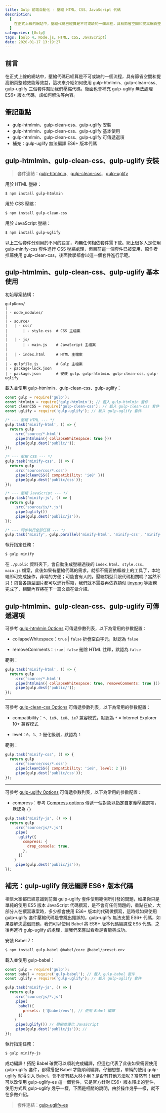 ```yaml
---
title: Gulp 前端自動化 - 壓縮 HTML、CSS、JavaScript 代碼
description:
  [
    在正式上線的網站中，壓縮代碼已經算是不可或缺的一個流程，具有節省空間和提高網頁整體效能等效益，這次來介紹如何使用 gulp-htmlmin、gulp-clean-css、gulp-uglify 三個套件幫助我們壓縮代碼。後面也會補充 gulp-uglify 無法處理 ES6+ 版本代碼，該如何解決等內容。,
  ]
categories: [Gulp]
tags: [Gulp 4, Node.js, HTML, CSS, JavaScript]
date: 2020-01-17 13:19:27
---
```


## 前言

在正式上線的網站中，壓縮代碼已經算是不可或缺的一個流程，具有節省空間和提高網頁整體效能等效益，這次來介紹如何使用 gulp-htmlmin、gulp-clean-css、gulp-uglify 三個套件幫助我們壓縮代碼。後面也會補充 gulp-uglify 無法處理 ES6+ 版本代碼，該如何解決等內容。

## 筆記重點

- gulp-htmlmin、gulp-clean-css、gulp-uglify 安裝
- gulp-htmlmin、gulp-clean-css、gulp-uglify 基本使用
- gulp-htmlmin、gulp-clean-css、gulp-uglify 可傳遞選項
- 補充：gulp-uglify 無法編譯 ES6+ 版本代碼

## gulp-htmlmin、gulp-clean-css、gulp-uglify 安裝

> 套件連結：[gulp-htmlmin](https://www.npmjs.com/package/gulp-htmlmin)、[gulp-clean-css](https://www.npmjs.com/package/gulp-clean-css)、[gulp-uglify](https://www.npmjs.com/package/gulp-uglify)

用於 HTML 壓縮：

```bash
$ npm install gulp-htmlmin
```

用於 CSS 壓縮：

```bash
$ npm install gulp-clean-css
```

用於 JavaScript 壓縮：

```bash
$ npm install gulp-uglify
```

以上三個套件分別用於不同的語言，均無任何相依套件需下載。網上很多人是使用 gulp-minify-css 套件進行 CSS 壓縮處理，但目前這一個套件已被棄用，原作者推薦使用 gulp-clean-css，後面教學都會以這一個套件進行示範。

## gulp-htmlmin、gulp-clean-css、gulp-uglify 基本使用

初始專案結構：

```plain
gulpDemo/
|
| - node_modules/
|
| - source/
|   | - css/
|       | - style.css  # CSS 主檔案
|
|   | - js/
|       | - main.js    # JavaScript 主檔案
|
|   | - index.html     # HTML 主檔案
|
| - gulpfile.js        # Gulp 主檔案
| - package-lock.json
| - package.json       # 安裝 gulp、gulp-htmlmin、gulp-clean-css、gulp-uglify
```

載入並使用 gulp-htmlmin、gulp-clean-css、gulp-uglify：

```js
const gulp = require('gulp');
const htmlmin = require('gulp-htmlmin'); // 載入 gulp-htmlmin 套件
const cleanCSS = require('gulp-clean-css'); // 載入 gulp-clean-css 套件
const uglify = require('gulp-uglify'); // 載入 gulp-uglify 套件

/* --- 壓縮 HTML --- */
gulp.task('minify-html', () => {
  return gulp
    .src('source/*.html')
    .pipe(htmlmin({ collapseWhitespace: true }))
    .pipe(gulp.dest('public/'));
});

/* --- 壓縮 CSS --- */
gulp.task('minify-css', () => {
  return gulp
    .src('source/css/*.css')
    .pipe(cleanCSS({ compatibility: 'ie8' }))
    .pipe(gulp.dest('public/css'));
});

/* --- 壓縮 JavaScript --- */
gulp.task('minify-js', () => {
  return gulp
    .src('source/js/*.js')
    .pipe(uglify())
    .pipe(gulp.dest('public/js'));
});

/* --- 同步執行全部任務 --- */
gulp.task('minify', gulp.parallel('minify-html', 'minify-css', 'minify-js'));
```

執行指定任務：

```bash
$ gulp minify
```

在 `./public` 資料夾下，會自動生成壓縮過後的 `index.html`、`style.css`、`main.js` 檔案，此後如果有壓縮代碼的需求，就都不需要依賴線上的工具了，本地端即可完成操作，非常的方便；可能會有人問，壓縮類型只限代碼相關嗎？當然不只！包含各類型圖片都可以進行壓縮，我們就不需要再依靠類似 [tinypng](https://tinypng.com/) 等服務完成了，相關內容將在下一篇文章在做介紹。

## gulp-htmlmin、gulp-clean-css、gulp-uglify 可傳遞選項

可參考 [gulp-htmlmin Options](https://github.com/kangax/html-minifier#options-quick-reference) 可傳遞參數列表，以下為常用的參數配置：

- collapseWhitespace：`true` | `false`
  折疊空白字元，默認為 `false`

- removeComments：`true` | `false`
  刪除 HTML 註釋，默認為 `false`

範例：

```js
gulp.task('minify-html', () => {
  return gulp
    .src('source/*.html')
    .pipe(htmlmin({ collapseWhitespace: true, removeComments: true }))
    .pipe(gulp.dest('public/'));
});
```

---

可參考 [gulp-clean-css Options](https://github.com/jakubpawlowicz/clean-css#compatibility-modes) 可傳遞參數列表，以下為常用的參數配置：

- compatibility：`*`、`ie9`、`ie8`、`ie7`
  兼容模式，默認為 `*` = Internet Explorer 10+ 兼容模式

- level：`0`、`1`、`2`
  優化級別，默認為 `1`

範例：

```js
gulp.task('minify-css', () => {
  return gulp
    .src('source/css/*.css')
    .pipe(cleanCSS({ compatibility: 'ie8', level: 2 }))
    .pipe(gulp.dest('public/css'));
});
```

---

可參考 [gulp-uglify Options](https://github.com/mishoo/UglifyJS2#minify-options) 可傳遞參數列表，以下為常用的參數配置：

- compress：參考 [Compress options](https://github.com/mishoo/UglifyJS2#compress-options)
  傳遞一個對象以指定自定義壓縮選項，默認為 `{}`

```js
gulp.task('minify-js', () => {
  return gulp
    .src('source/js/*.js')
    .pipe(
      uglify({
        compress: {
          drop_console: true,
        },
      })
    )
    .pipe(gulp.dest('public/js'));
});
```

## 補充：gulp-uglify 無法編譯 ES6+ 版本代碼

相信大家都已經意識到前面 gulp-uglify 套件使用範例所引發的問題，如果你只是單純的使用 ES5 版本 JavaScript 代碼撰寫，是不會有任何問題的，重點在於，大部分人在撰寫專案時，多少都會使用 ES6+ 版本的代碼做撰寫，這時候如果使用 gulp-uglify 套件壓縮代碼是會跳出錯誤的，gulp-uglify 無法支援 ES6+ 代碼，如果要解決這個問題，我們可以使用 Babel 將 ES6+ 版本代碼編譯成 ES5 代碼，之後再進行 gulp-uglify 的處理，讓我們來嘗試看看是否能夠成功。

安裝 Babel 7：

```bash
$ npm install gulp-babel @babel/core @babel/preset-env
```

載入並使用 gulp-babel：

```js
const gulp = require('gulp');
const babel = require('gulp-babel'); // 載入 gulp-babel 套件
const uglify = require('gulp-uglify'); // 載入 gulp-uglify 套件

gulp.task('minify-js', () => {
  return gulp
    .src('source/js/*.js')
    .pipe(
      babel({
        presets: ['@babel/env'], // 使用 Babel 編譯
      })
    )
    .pipe(uglify()) // 壓縮並優化 JavaScript
    .pipe(gulp.dest('public/js')); //
});
```

執行指定任務：

```bash
$ gulp minify-js
```

成功編譯！搭配 Babel 確實可以順利完成編譯，但這也代表了此後如果需要使用 gulp-uglify 套件，都得搭配 Babel 才能順利編譯，仔細想想，單純的使用 gulp-uglify 就得引入 Babel，會不會有點大材小用？是否有其他方法呢？當然有！我們可以改使用 gulp-uglify-es 這一個套件，它是官方針對 ES6+ 版本釋出的套件，使用方式與 gulp-uglify 幾乎一樣，下面是相關的說明，由於操作幾乎一樣，就不在多做介紹。

> 套件連結：[gulp-uglify-es](https://www.npmjs.com/package/gulp-uglify-es)
